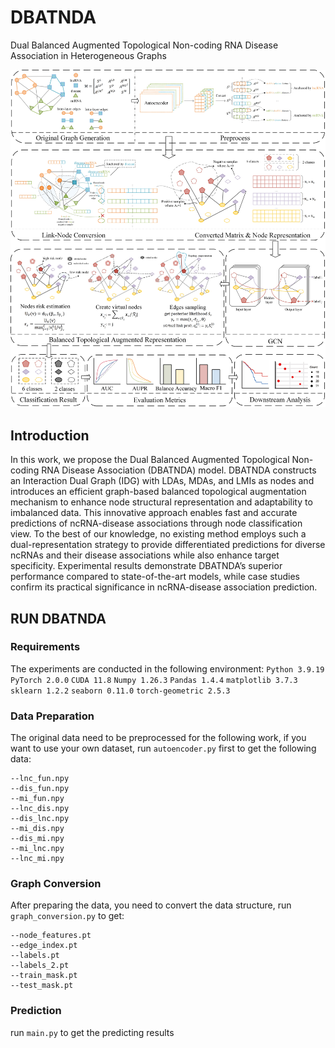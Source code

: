 # DBATNDA
Dual Balanced Augmented Topological Non-coding RNA Disease Association in Heterogeneous Graphs

![DBATNDA](/image/figure1.jpg)

## Introduction
In this work, we propose the Dual Balanced Augmented Topological Non-coding RNA Disease Association (DBATNDA) model. DBATNDA constructs an Interaction Dual Graph (IDG) with LDAs, MDAs, and LMIs as nodes and introduces an efficient graph-based balanced topological augmentation mechanism to enhance node structural representation and adaptability to imbalanced data. This innovative approach enables fast and accurate predictions of ncRNA-disease associations through node classification view. To the best of our knowledge, no existing method employs such a dual-representation strategy to provide differentiated predictions for diverse ncRNAs and their disease associations while also enhance target specificity. Experimental results demonstrate DBATNDA’s superior performance compared to state-of-the-art models, while case studies confirm its practical significance in ncRNA-disease association prediction.

## RUN DBATNDA
### Requirements
The experiments are conducted in the following environment:
`Python 3.9.19` `PyTorch 2.0.0` `CUDA 11.8` `Numpy 1.26.3` `Pandas 1.4.4` `matplotlib 3.7.3` `sklearn 1.2.2` `seaborn 0.11.0` `torch-geometric 2.5.3`

### Data Preparation
The original data need to be preprocessed for the following work, if you want to use your own dataset, run `autoencoder.py` first to get the following data:
```
--lnc_fun.npy
--dis_fun.npy
--mi_fun.npy
--lnc_dis.npy
--dis_lnc.npy
--mi_dis.npy
--dis_mi.npy
--mi_lnc.npy
--lnc_mi.npy
```

### Graph Conversion
After preparing the data, you need to convert the data structure, run `graph_conversion.py` to get:
```
--node_features.pt
--edge_index.pt
--labels.pt
--labels_2.pt
--train_mask.pt
--test_mask.pt
```

### Prediction
run `main.py` to get the predicting results



